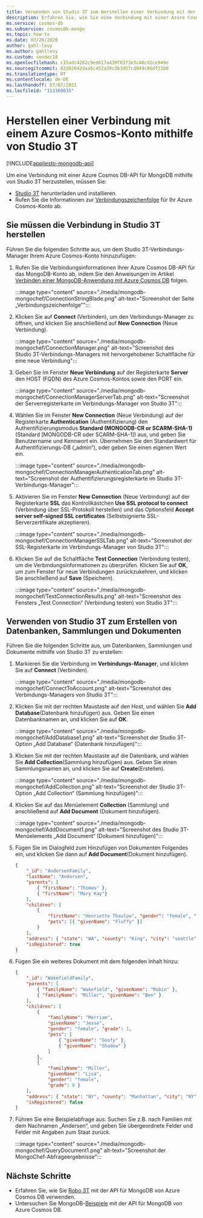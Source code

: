 ```yaml
---
title: Verwenden von Studio 3T zum Herstellen einer Verbindung mit der API für MongoDB von Azure Cosmos DB
description: Erfahren Sie, wie Sie eine Verbindung mit einer Azure Cosmos DB-API für MongoDB mithilfe von Studio 3T herstellen.
ms.service: cosmos-db
ms.subservice: cosmosdb-mongo
ms.topic: how-to
ms.date: 03/20/2020
author: gahl-levy
ms.author: gahllevy
ms.custom: seodec18
ms.openlocfilehash: c15adc4262c9ed617a439f0373e3c48cd2ce949e
ms.sourcegitcommit: 82d82642daa5c452a39c3b3d57cd849c06df21b0
ms.translationtype: HT
ms.contentlocale: de-DE
ms.lasthandoff: 07/07/2021
ms.locfileid: "113360035"
---
```

# <a name="connect-to-an-azure-cosmos-account-using-studio-3t"></a>Herstellen einer Verbindung mit einem Azure Cosmos-Konto mithilfe von Studio 3T
[!INCLUDE[appliesto-mongodb-api](includes/appliesto-mongodb-api.md)]

Um eine Verbindung mit einer Azure Cosmos DB-API für MongoDB mithilfe von Studio 3T herzustellen, müssen Sie:

* [Studio 3T](https://studio3t.com/) herunterladen und installieren.
* Rufen Sie die Informationen zur [Verbindungszeichenfolge](connect-mongodb-account.md) für Ihr Azure Cosmos-Konto ab.

## <a name="create-the-connection-in-studio-3t"></a>Sie müssen die Verbindung in Studio 3T herstellen

Führen Sie die folgenden Schritte aus, um dem Studio 3T-Verbindungs-Manager Ihrem Azure Cosmos-Konto hinzuzufügen:

1. Rufen Sie die Verbindungsinformationen Ihrer Azure Cosmos DB-API für das MongoDB-Konto ab, indem Sie den Anweisungen im Artikel [Verbinden einer MongoDB-Anwendung mit Azure Cosmos DB](connect-mongodb-account.md) folgen.

    :::image type="content" source="./media/mongodb-mongochef/ConnectionStringBlade.png" alt-text="Screenshot der Seite „Verbindungszeichenfolge“":::

2. Klicken Sie auf **Connect** (Verbinden), um den Verbindungs-Manager zu öffnen, und klicken Sie anschließend auf **New Connection** (Neue Verbindung).

    :::image type="content" source="./media/mongodb-mongochef/ConnectionManager.png" alt-text="Screenshot des Studio 3T-Verbindungs-Managers mit hervorgehobener Schaltfläche für eine neue Verbindung":::
3. Geben Sie im Fenster **Neue Verbindung** auf der Registerkarte **Server** den HOST (FQDN) des Azure Cosmos-Kontos sowie den PORT ein.

    :::image type="content" source="./media/mongodb-mongochef/ConnectionManagerServerTab.png" alt-text="Screenshot der Serverregisterkarte im Verbindungs-Manager von Studio 3T":::
4. Wählen Sie im Fenster **New Connection** (Neue Verbindung) auf der Registerkarte **Authentication** (Authentifizierung) den Authentifizierungsmodus **Standard (MONGODB-CR or SCARM-SHA-1)** (Standard [MONGODB-CR oder SCARM-SHA-1]) aus, und geben Sie Benutzername und Kennwort ein.  Übernehmen Sie den Standardwert für Authentifizierungs-DB („admin“), oder geben Sie einen eigenen Wert ein.

    :::image type="content" source="./media/mongodb-mongochef/ConnectionManagerAuthenticationTab.png" alt-text="Screenshot der Authentifizierungsregisterkarte im Studio 3T-Verbindungs-Manager":::
5. Aktivieren Sie im Fenster **New Connection** (Neue Verbindung) auf der Registerkarte **SSL** das Kontrollkästchen **Use SSL protocol to connect** (Verbindung über SSL-Protokoll herstellen) und das Optionsfeld **Accept server self-signed SSL certificates** (Selbstsignierte SSL-Serverzertifikate akzeptieren).

    :::image type="content" source="./media/mongodb-mongochef/ConnectionManagerSSLTab.png" alt-text="Screenshot der SSL-Registerkarte im Verbindungs-Manager von Studio 3T":::
6. Klicken Sie auf die Schaltfläche **Test Connection** (Verbindung testen), um die Verbindungsinformationen zu überprüfen. Klicken Sie auf **OK**, um zum Fenster für neue Verbindungen zurückzukehren, und klicken Sie anschließend auf **Save** (Speichern).

    :::image type="content" source="./media/mongodb-mongochef/TestConnectionResults.png" alt-text="Screenshot des Fensters „Test Connection“ (Verbindung testen) von Studio 3T":::

## <a name="use-studio-3t-to-create-a-database-collection-and-documents"></a>Verwenden von Studio 3T zum Erstellen von Datenbanken, Sammlungen und Dokumenten
Führen Sie die folgenden Schritte aus, um Datenbanken, Sammlungen und Dokumente mithilfe von Studio 3T zu erstellen:

1. Markieren Sie die Verbindung im **Verbindungs-Manager**, und klicken Sie auf **Connect** (Verbinden).

    :::image type="content" source="./media/mongodb-mongochef/ConnectToAccount.png" alt-text="Screenshot des Verbindungs-Managers von Studio 3T":::
2. Klicken Sie mit der rechten Maustaste auf den Host, und wählen Sie **Add Database**(Datenbank hinzufügen) aus.  Geben Sie einen Datenbanknamen an, und klicken Sie auf **OK**.

    :::image type="content" source="./media/mongodb-mongochef/AddDatabase1.png" alt-text="Screenshot der Studio 3T-Option „Add Database“ (Datenbank hinzufügen)":::
3. Klicken Sie mit der rechten Maustaste auf die Datenbank, und wählen Sie **Add Collection**(Sammlung hinzufügen) aus.  Geben Sie einen Sammlungsnamen an, und klicken Sie auf **Create**(Erstellen).

    :::image type="content" source="./media/mongodb-mongochef/AddCollection.png" alt-text="Screenshot der Studio 3T-Option „Add Collection“ (Sammlung hinzufügen)":::
4. Klicken Sie auf das Menüelement **Collection** (Sammlung) und anschließend auf **Add Document** (Dokument hinzufügen).

    :::image type="content" source="./media/mongodb-mongochef/AddDocument1.png" alt-text="Screenshot des Studio 3T-Menüelements „Add Document“ (Dokument hinzufügen)":::
5. Fügen Sie im Dialogfeld zum Hinzufügen von Dokumenten Folgendes ein, und klicken Sie dann auf **Add Document**(Dokument hinzufügen).

    ```json
    {
        "_id": "AndersenFamily",
        "lastName": "Andersen",
        "parents": [
            { "firstName": "Thomas" },
            { "firstName": "Mary Kay"}
        ],
        "children": [
            {
                "firstName": "Henriette Thaulow", "gender": "female", "grade": 5,
                "pets": [{ "givenName": "Fluffy" }]
            }
        ],
        "address": { "state": "WA", "county": "King", "city": "seattle" },
        "isRegistered": true
    }
    ```
    
6. Fügen Sie ein weiteres Dokument mit dem folgenden Inhalt hinzu:

    ```json
    {
        "_id": "WakefieldFamily",
        "parents": [
            { "familyName": "Wakefield", "givenName": "Robin" },
            { "familyName": "Miller", "givenName": "Ben" }
        ],
        "children": [
            {
                "familyName": "Merriam",
                "givenName": "Jesse",
                "gender": "female", "grade": 1,
                "pets": [
                    { "givenName": "Goofy" },
                    { "givenName": "Shadow" }
                ]
            },
            {
                "familyName": "Miller",
                "givenName": "Lisa",
                "gender": "female",
                "grade": 8 }
        ],
        "address": { "state": "NY", "county": "Manhattan", "city": "NY" },
        "isRegistered": false
    }
    ```

7. Führen Sie eine Beispielabfrage aus. Suchen Sie z.B. nach Familien mit dem Nachnamen „Andersen“, und geben Sie übergeordnete Felder und Felder mit Angaben zum Staat zurück.

    :::image type="content" source="./media/mongodb-mongochef/QueryDocument1.png" alt-text="Screenshot der MongoChef-Abfrageergebnisse":::

## <a name="next-steps"></a>Nächste Schritte

- Erfahren Sie, wie Sie [Robo 3T](mongodb-robomongo.md) mit der API für MongoDB von Azure Cosmos DB verwenden.
- Untersuchen Sie MongoDB-[Beispiele](mongodb-samples.md) mit der API für MongoDB von Azure Cosmos DB.
